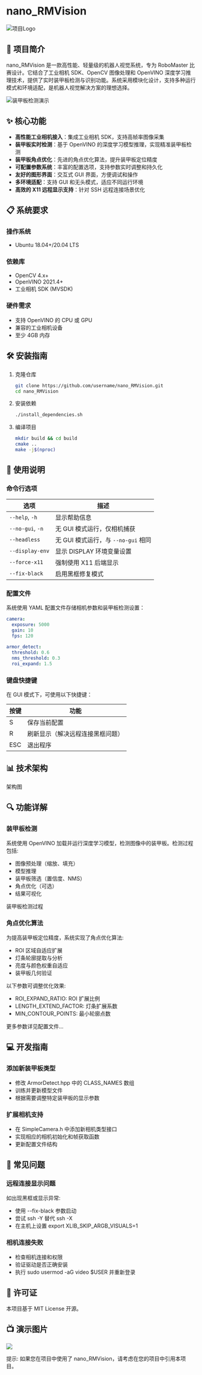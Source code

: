 # nano_RMVision

![项目Logo](https://raw.githubusercontent.com/user/nano_RMVision/main/docs/images/logo.png)

## 🚀 项目简介
nano_RMVision 是一款高性能、轻量级的机器人视觉系统，专为 RoboMaster 比赛设计。它结合了工业相机 SDK、OpenCV 图像处理和 OpenVINO 深度学习推理技术，提供了实时装甲板检测与识别功能。系统采用模块化设计，支持多种运行模式和环境适配，是机器人视觉解决方案的理想选择。

![装甲板检测演示](https://raw.githubusercontent.com/user/nano_RMVision/main/docs/images/demo.gif)

## ✨ 核心功能
- **高性能工业相机接入**：集成工业相机 SDK，支持高帧率图像采集
- **装甲板实时检测**：基于 OpenVINO 的深度学习模型推理，实现精准装甲板检测
- **装甲板角点优化**：先进的角点优化算法，提升装甲板定位精度
- **可配置参数系统**：丰富的配置选项，支持参数实时调整和持久化
- **友好的图形界面**：交互式 GUI 界面，方便调试和操作
- **多环境适配**：支持 GUI 和无头模式，适应不同运行环境
- **高效的 X11 远程显示支持**：针对 SSH 远程连接场景优化

## 📋 系统要求

### 操作系统
- Ubuntu 18.04+/20.04 LTS

### 依赖库
- OpenCV 4.x+
- OpenVINO 2021.4+
- 工业相机 SDK (MVSDK)

### 硬件需求
- 支持 OpenVINO 的 CPU 或 GPU
- 兼容的工业相机设备
- 至少 4GB 内存

## 🛠️ 安装指南

1. 克隆仓库
   ```bash
   git clone https://github.com/username/nano_RMVision.git
   cd nano_RMVision
   ```

2. 安装依赖
   ```bash
   ./install_dependencies.sh
   ```

3. 编译项目
   ```bash
   mkdir build && cd build
   cmake ..
   make -j$(nproc)
   ```

## 📝 使用说明

### 命令行选项

| 选项 | 描述 |
|------|------|
| `--help`, `-h` | 显示帮助信息 |
| `--no-gui`, `-n` | 无 GUI 模式运行，仅相机捕获 |
| `--headless` | 无 GUI 模式运行，与 `--no-gui` 相同 |
| `--display-env` | 显示 DISPLAY 环境变量设置 |
| `--force-x11` | 强制使用 X11 后端显示 |
| `--fix-black` | 启用黑框修复模式 |

### 配置文件
系统使用 YAML 配置文件存储相机参数和装甲板检测设置：

```yaml
camera:
  exposure: 5000
  gain: 10
  fps: 120
  
armor_detect:
  threshold: 0.6
  nms_threshold: 0.3
  roi_expand: 1.5
```

### 键盘快捷键
在 GUI 模式下，可使用以下快捷键：

| 按键 | 功能 |
|------|------|
| S | 保存当前配置 |
| R | 刷新显示（解决远程连接黑框问题） |
| ESC | 退出程序 |

## 📊 技术架构
架构图

## 🔍 功能详解
### 装甲板检测
系统使用 OpenVINO 加载并运行深度学习模型，检测图像中的装甲板。检测过程包括:

- 图像预处理（缩放、填充）
- 模型推理
- 装甲板筛选（置信度、NMS）
- 角点优化（可选）
- 结果可视化

装甲板检测过程

### 角点优化算法
为提高装甲板定位精度，系统实现了角点优化算法:

- ROI 区域自适应扩展
- 灯条轮廓提取与分析
- 亮度与颜色权重自适应
- 装甲板几何验证

以下参数可调整优化效果:

- ROI_EXPAND_RATIO: ROI 扩展比例
- LENGTH_EXTEND_FACTOR: 灯条扩展系数
- MIN_CONTOUR_POINTS: 最小轮廓点数

更多参数详见配置文件...

## 💻 开发指南
### 添加新装甲板类型
- 修改 ArmorDetect.hpp 中的 CLASS_NAMES 数组
- 训练并更新模型文件
- 根据需要调整特定装甲板的显示参数

### 扩展相机支持
- 在 SimpleCamera.h 中添加新相机类型接口
- 实现相应的相机初始化和帧获取函数
- 更新配置文件结构

## 🔄 常见问题
### 远程连接显示问题
如出现黑框或显示异常:

- 使用 --fix-black 参数启动
- 尝试 ssh -Y 替代 ssh -X
- 在主机上设置 export XLIB_SKIP_ARGB_VISUALS=1

### 相机连接失败
- 检查相机连接和权限
- 验证驱动是否正确安装
- 执行 sudo usermod -aG video $USER 并重新登录

## 📝 许可证
本项目基于 MIT License 开源。

## 📺 演示图片
![](img/image.png)

提示: 如果您在项目中使用了 nano_RMVision，请考虑在您的项目中引用本项目。


<!-- <p align="center"> <img src="https://raw.githubusercontent.com/zuquanzhi/nano_RMVision/main/docs/images/logo_small.png" width="120" /> <br> <small>nano_RMVision © 2025</small> </p> -->